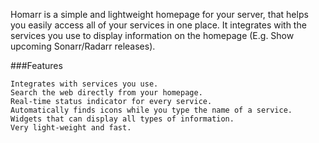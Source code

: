 Homarr is a simple and lightweight homepage for your server, that helps you easily access all of your services in one place.
It integrates with the services you use to display information on the homepage (E.g. Show upcoming Sonarr/Radarr releases).

###Features

    Integrates with services you use.
    Search the web directly from your homepage.
    Real-time status indicator for every service.
    Automatically finds icons while you type the name of a service.
    Widgets that can display all types of information.
    Very light-weight and fast.
